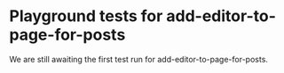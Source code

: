 # Playground tests for add-editor-to-page-for-posts
We are still awaiting the first test run for add-editor-to-page-for-posts.
